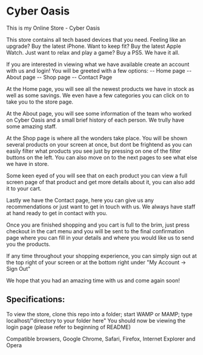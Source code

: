 # Cyber Oasis

This is my Online Store - Cyber Oasis

This store contains all tech based devices that you need.
Feeling like an upgrade? Buy the latest iPhone.
Want to keep fit? Buy the latest Apple Watch.
Just want to relax and play a game? Buy a PS5.
We have it all.

If you are interested in viewing what we have available create an account with us and login!
You will be greeted with a few options:
-- Home page
-- About page
-- Shop page
-- Contact Page

At the Home page, you will see all the newest products we have in stock as well as some savings.
We even have a few categories you can click on to take you to the store page.

At the About page, you will see some information of the team who worked on Cyber Oasis and a small brief history of each person.
We trully have some amazing staff.

At the Shop page is where all the wonders take place.
You will be shown several products on your screen at once, but dont be frightend as you can easily filter what products you see just by pressing on one of the filter buttons on the left.
You can also move on to the next pages to see what else we have in store.

Some keen eyed of you will see that on each product you can view a full screen page of that product and get more details about it, you can also add it to your cart.

Lastly we have the Contact page, here you can give us any recommendations or just want to get in touch with us. 
We always have staff at hand ready to get in contact with you.


Once you are finished shopping and you cart is full to the brim, just press checkout in the cart menu and you will be sent to the final confirmation page where you can fill in your details and where you would like us to send you the products.

If any time throughout your shopping experience, you can simply sign out at the top right of your screen or at the bottom right under "My Account -> Sign Out"

We hope that you had an amazing time with us and come again soon!

Specifications:
-

To view the store, 
clone this repo into a folder; start WAMP or MAMP; type localhost/"directory to your folder here"
You should now be viewing the login page (please refer to beginning of README)

Compatible browsers,
Google Chrome, Safari, Firefox, Internet Explorer and Opera